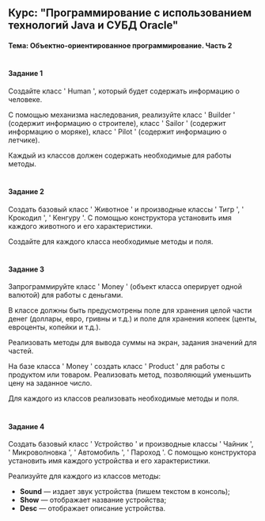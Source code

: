## Курс: "Программирование с использованием технологий Java и СУБД Oracle"

#### Тема: Объектно-ориентированное программирование. Часть 2
#
#### Задание 1
Создайте класс  ' Human ', который будет содержать информацию о человеке.

С помощью механизма наследования, реализуйте класс ' Builder ' (содержит информацию о строителе), класс ' Sailor ' (содержит информацию о моряке), класс ' Pilot ' (содержит информацию о летчике).

Каждый из классов должен содержать необходимые для работы методы.
#
#### Задание 2
Создать базовый класс ' Животное ' и производные классы ' Тигр ', ' Крокодил ', ' Кенгуру '. С помощью конструктора установить имя каждого животного и его характеристики.

Создайте для каждого класса необходимые методы и поля.
#
#### Задание 3
Запрограммируйте класс ' Money ' (объект класса оперирует одной валютой) для работы с деньгами.

В классе должны быть предусмотрены поле для хранения целой части денег (доллары, евро, гривны и т.д.) и поле для хранения копеек (центы, евроценты, копейки и т.д.).

Реализовать методы для вывода суммы на экран, задания значений для частей.

На базе класса ' Money ' создать класс ' Product ' для работы с продуктом или товаром. Реализовать метод, позволяющий уменьшить цену на заданное число.

Для каждого из классов реализовать необходимые методы и поля.
#
#### Задание 4
Создать базовый класс ' Устройство ' и производные классы ' Чайник ', ' Микроволновка ', ' Автомобиль ', ' Пароход '. С помощью конструктора установить имя каждого устройства и его характеристики.

Реализуйте для каждого из классов методы:
- **Sound** — издает звук устройства (пишем текстом в консоль);
- **Show** — отображает название устройства;
- **Desc** — отображает описание устройства.
